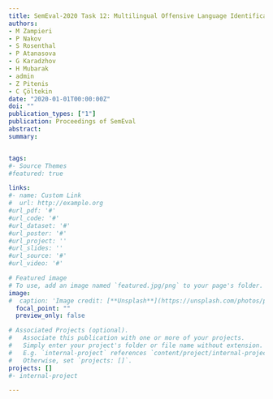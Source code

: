 ```yaml
---
title: SemEval-2020 Task 12: Multilingual Offensive Language Identification in Social Media (OffensEval 2020)
authors:
- M Zampieri
- P Nakov
- S Rosenthal
- P Atanasova
- G Karadzhov
- H Mubarak
- admin
- Z Pitenis
- C Çöltekin
date: "2020-01-01T00:00:00Z"
doi: ""
publication_types: ["1"]
publication: Proceedings of SemEval
abstract: 
summary: 


tags:
#- Source Themes
#featured: true

links:
#- name: Custom Link
#  url: http://example.org
#url_pdf: '#'
#url_code: '#'
#url_dataset: '#'
#url_poster: '#'
#url_project: ''
#url_slides: ''
#url_source: '#'
#url_video: '#'

# Featured image
# To use, add an image named `featured.jpg/png` to your page's folder. 
image:
#  caption: 'Image credit: [**Unsplash**](https://unsplash.com/photos/pLCdAaMFLTE)'
  focal_point: ""
  preview_only: false

# Associated Projects (optional).
#   Associate this publication with one or more of your projects.
#   Simply enter your project's folder or file name without extension.
#   E.g. `internal-project` references `content/project/internal-project/index.md`.
#   Otherwise, set `projects: []`.
projects: []
#- internal-project

---
```

